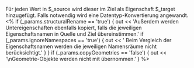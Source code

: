 Für jeden Wert in $_source wird dieser im Ziel als Eigenschaft $_target hinzugefügt.
Falls notwendig wird eine Datentyp-Konvertierung angewandt.
<% if (_params.structuralRename == 'true') {
  out << 'Außerdem werden Untereigenschaften ebenfalls kopiert, falls die jeweiligen Eigenschaftsnamen in Quelle und Ziel übereinstimmen.'
  if (_params.ignoreNamespaces == 'true') {
  	out << ' Beim Vergleich der Eigenschaftsnamen werden die jeweiligen Namensräume nicht berücksichtigt.'
  }
}
if (_params.copyGeometries == 'false') {
  out << '\nGeometrie-Objekte werden nicht mit übernommen.'
} %>
